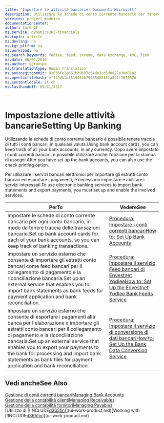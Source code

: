 ```yaml
---
title: "Impostare le attività bancarie| Documenti Microsoft"
description: Utilizzare le schede di conto corrente bancario per tenere traccia dei conti bancari e impostare i feed della banca, ad esempio Yodlee, per scambiare dati.
services: project-madeira
documentationcenter: 
author: SorenGP
ms.service: dynamics365-financials
ms.topic: article
ms.devlang: na
ms.tgt_pltfrm: na
ms.workload: na
ms.search.keywords: Yodlee, feed, stream, data exchange, AMC, link
ms.date: 06/02/2016
ms.author: sgroespe
ms.translationtype: Human Translation
ms.sourcegitcommit: 81636fc2e661bd9b07c54da1cd5d0d27e30d01a2
ms.openlocfilehash: ef549db1af519084b79f85d8815fa89ff707067d
ms.contentlocale: it-ch
ms.lasthandoff: 09/11/2017

---
```

# <a name="setting-up-banking"></a><span data-ttu-id="5c8cf-103">Impostazione delle attività bancarie</span><span class="sxs-lookup"><span data-stu-id="5c8cf-103">Setting Up Banking</span></span>
<span data-ttu-id="5c8cf-104">Utilizzando le schede di conto corrente bancario è possibile tenere traccia di tutti i conti bancari, in qualsiasi valuta.</span><span class="sxs-lookup"><span data-stu-id="5c8cf-104">Using bank account cards, you can keep track of all your bank accounts, in any currency.</span></span> <span data-ttu-id="5c8cf-105">Dopo avere impostato i conti correnti bancari, è possibile utilizzare anche l'opzione per la stampa di assegni.</span><span class="sxs-lookup"><span data-stu-id="5c8cf-105">After you have set up the bank accounts, you can also use the check printing option.</span></span>

<span data-ttu-id="5c8cf-106">Per utilizzare i servizi bancari elettronici per importare gli estratti conto bancari ed esportare i pagamenti, è necessario impostare e abilitare i servizi interessati.</span><span class="sxs-lookup"><span data-stu-id="5c8cf-106">To use electronic banking services to import bank statements and  export payments, you must set up and enable the involved services.</span></span>

| <span data-ttu-id="5c8cf-107">Per</span><span class="sxs-lookup"><span data-stu-id="5c8cf-107">To</span></span> | <span data-ttu-id="5c8cf-108">Vedere</span><span class="sxs-lookup"><span data-stu-id="5c8cf-108">See</span></span> |
| --- | --- |
| <span data-ttu-id="5c8cf-109">Impostare le schede di conto corrente bancario per ogni conto bancario, in modo da tenere traccia delle transazioni bancarie.</span><span class="sxs-lookup"><span data-stu-id="5c8cf-109">Set up bank account cards for each of your bank accounts, so you can keep track of banking transactions.</span></span> |[<span data-ttu-id="5c8cf-110">Procedura: Impostare i conti correnti bancari</span><span class="sxs-lookup"><span data-stu-id="5c8cf-110">How to: Set Up Bank Accounts</span></span>](bank-how-setup-bank-accounts.md) |
| <span data-ttu-id="5c8cf-111">Impostare un servizio esterno che consente di importare gli estratti conto bancari come feed bancari per il collegamento di pagamento e la riconciliazione bancaria.</span><span class="sxs-lookup"><span data-stu-id="5c8cf-111">Set up an external service that enables you to import bank statements as bank feeds for payment application and bank reconciliation.</span></span> |[<span data-ttu-id="5c8cf-112">Procedura: Impostare il servizio Feed bancari di Envestnet Yodlee</span><span class="sxs-lookup"><span data-stu-id="5c8cf-112">How to: Set Up the Envestnet Yodlee Bank Feeds Service</span></span>](bank-how-setup-bank-statement-service.md) |
| <span data-ttu-id="5c8cf-113">Impostare un servizio esterno che consente di esportare i pagamenti alla banca per l'elaborazione e importare gli estratti conto bancari per il collegamento di pagamento e la riconciliazione bancaria.</span><span class="sxs-lookup"><span data-stu-id="5c8cf-113">Set up an external service that enables you to export your payments to the bank for processing  and import bank statements as bank files for payment application and bank reconciliation.</span></span> |[<span data-ttu-id="5c8cf-114">Procedura: Impostare il servizio di conversione di dati bancari</span><span class="sxs-lookup"><span data-stu-id="5c8cf-114">How to: Set Up the Bank Data Conversion Service</span></span>](bank-how-setup-bank-data-conversion-service.md) |

## <a name="see-also"></a><span data-ttu-id="5c8cf-115">Vedi anche</span><span class="sxs-lookup"><span data-stu-id="5c8cf-115">See Also</span></span>
[<span data-ttu-id="5c8cf-116">Gestione di conti correnti bancari</span><span class="sxs-lookup"><span data-stu-id="5c8cf-116">Managing Bank Accounts</span></span>](bank-manage-bank-accounts.md)  
[<span data-ttu-id="5c8cf-117">Gestione della contabilità clienti</span><span class="sxs-lookup"><span data-stu-id="5c8cf-117">Managing Receivables</span></span>](receivables-manage-receivables.md)  
[<span data-ttu-id="5c8cf-118">Gestione della contabilità fornitori</span><span class="sxs-lookup"><span data-stu-id="5c8cf-118">Managing Payables</span></span>](payables-manage-payables.md)  
<span data-ttu-id="5c8cf-119">[Utilizzo di [!INCLUDE[d365fin](includes/d365fin_md.md)]](ui-work-product.md)</span><span class="sxs-lookup"><span data-stu-id="5c8cf-119">[Working with [!INCLUDE[d365fin](includes/d365fin_md.md)]](ui-work-product.md)</span></span>

